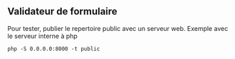## Validateur de formulaire

Pour tester, publier le repertoire public avec un serveur web.
Exemple avec le serveur interne à php

    php -S 0.0.0.0:8000 -t public